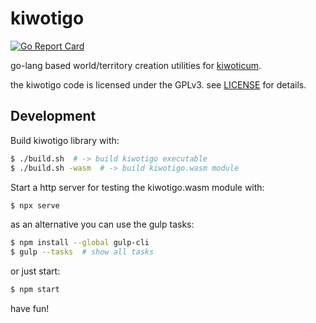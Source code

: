 # kiwotigo

[![Go Report Card](https://goreportcard.com/badge/github.com/spearwolf/kiwotigo)](https://goreportcard.com/report/github.com/spearwolf/kiwotigo)

go-lang based world/territory creation utilities for [kiwoticum](https://github.com/spearwolf/kiwoticum).

the kiwotigo code is licensed under the GPLv3. see [LICENSE](./LICENSE.txt) for details.

## Development

Build kiwotigo library with:

```sh
$ ./build.sh  # -> build kiwotigo executable
$ ./build.sh -wasm  # -> build kiwotigo.wasm module
```

Start a http server for testing the kiwotigo.wasm module with:

```sh
$ npx serve
```

as an alternative you can use the gulp tasks:

```sh
$ npm install --global gulp-cli
$ gulp --tasks  # show all tasks
```

or just start:

```sh
$ npm start
```


have fun!
